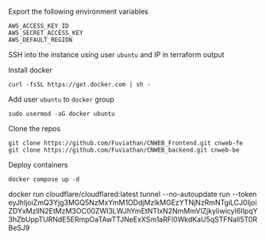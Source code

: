 Export the following environment variables
```
AWS_ACCESS_KEY_ID
AWS_SECRET_ACCESS_KEY
AWS_DEFAULT_REGION
```

SSH into the instance using user `ubuntu` and IP in terraform output

Install docker
```
curl -fsSL https://get.docker.com | sh -
```
Add user `ubuntu` to `docker` group
```
sudo usermod -aG docker ubuntu
```
Clone the repos
```
git clone https://github.com/Fuviathan/CNWEB_Frontend.git cnweb-fe
git clone https://github.com/Fuviathan/CNWEB_backend.git cnweb-be
```
Deploy containers
```
docker compose up -d
```

docker run cloudflare/cloudflared:latest tunnel --no-autoupdate run --token eyJhIjoiZmQ3Yjg3MGQ5NzMxYmM1ODdjMzlkMGEzYTNjNzRmNTgiLCJ0IjoiZDYxMzllN2EtMzM3OC00ZWI3LWJhYmEtNTIxN2NmMmVlZjkyIiwicyI6IlpqY3hZbUppTURNdE5ERmpOaTAwTTJNeExXSm1aRFl0WkdKaU5qSTFNall5T0RBeSJ9
